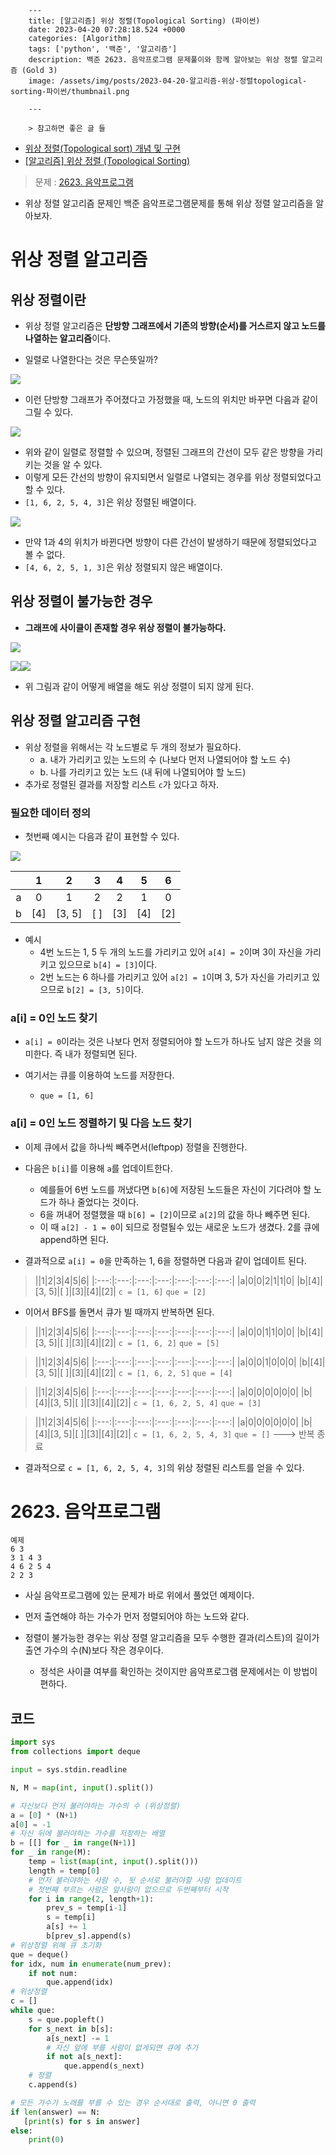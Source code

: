 

        ---
        title: [알고리즘] 위상 정렬(Topological Sorting) (파이썬)
        date: 2023-04-20 07:28:18.524 +0000
        categories: [Algorithm]
        tags: ['python', '백준', '알고리즘']
        description: 백준 2623. 음악프로그램 문제풀이와 함께 알아보는 위상 정렬 알고리즘 (Gold 3) 
        image: /assets/img/posts/2023-04-20-알고리즘-위상-정렬topological-sorting-파이썬/thumbnail.png
        
        ---

        > 참고하면 좋은 글 들
- [위상 정렬(Topological sort) 개념 및 구현](https://yoongrammer.tistory.com/86)
- [[알고리즘] 위상 정렬 (Topological Sorting)](https://velog.io/@kimdukbae/%EC%9C%84%EC%83%81-%EC%A0%95%EB%A0%AC-Topological-Sorting)

> 문제 : [2623. 음악프로그램](https://www.acmicpc.net/problem/2623)

- 위상 정렬 알고리즘 문제인 백준 음악프로그램문제를 통해 위상 정렬 알고리즘을 알아보자.

# 위상 정렬 알고리즘

## 위상 정렬이란

- 위상 정렬 알고리즘은 **단방향 그래프에서 기존의 방향(순서)를 거스르지 않고 노드를 나열하는 알고리즘**이다.

- 일렬로 나열한다는 것은 무슨뜻일까?

![](/assets/img/posts/2023-04-20-알고리즘-위상-정렬topological-sorting-파이썬/img0.png)

- 이런 단방향 그래프가 주어졌다고 가정했을 때, 노드의 위치만 바꾸면 다음과 같이 그릴 수 있다.

![](/assets/img/posts/2023-04-20-알고리즘-위상-정렬topological-sorting-파이썬/img1.png)

- 위와 같이 일렬로 정렬할 수 있으며, 정렬된 그래프의 간선이 모두 같은 방향을 가리키는 것을 알 수 있다.
- 이렇게 모든 간선의 방향이 유지되면서 일렬로 나열되는 경우를 위상 정렬되었다고 할 수 있다.
- `[1, 6, 2, 5, 4, 3]`은 위상 정렬된 배열이다.

![](/assets/img/posts/2023-04-20-알고리즘-위상-정렬topological-sorting-파이썬/img2.png)

- 만약 1과 4의 위치가 바뀐다면 방향이 다른 간선이 발생하기 때문에 정렬되었다고 볼 수 없다.
- `[4, 6, 2, 5, 1, 3]`은 위상 정렬되지 않은 배열이다.

## 위상 정렬이 불가능한 경우

- **그래프에 사이클이 존재할 경우 위상 정렬이 불가능하다.**

![](/assets/img/posts/2023-04-20-알고리즘-위상-정렬topological-sorting-파이썬/img3.png)

![](/assets/img/posts/2023-04-20-알고리즘-위상-정렬topological-sorting-파이썬/img4.png)![](/assets/img/posts/2023-04-20-알고리즘-위상-정렬topological-sorting-파이썬/img5.png)

- 위 그림과 같이 어떻게 배열을 해도 위상 정렬이 되지 않게 된다.

## 위상 정렬 알고리즘 구현

- 위상 정렬을 위해서는 각 노드별로 두 개의 정보가 필요하다.
    - a. 내가 가리키고 있는 노드의 수 (나보다 먼저 나열되어야 할 노드 수)
    - b. 나를 가리키고 있는 노드 (내 뒤에 나열되어야 할 노드)
- 추가로 정렬된 결과를 저장할 리스트 `c`가 있다고 하자.

### 필요한 데이터 정의
- 첫번째 예시는 다음과 같이 표현할 수 있다.

![](/assets/img/posts/2023-04-20-알고리즘-위상-정렬topological-sorting-파이썬/img0.png)

||1|2|3|4|5|6|
|:---:|:---:|:---:|:---:|:---:|:---:|:---:|
|a|0|1|2|2|1|0|
|b|[4]|[3, 5]|[ ]|[3]|[4]|[2]|

- 예시
    - 4번 노드는 1, 5 두 개의 노드를 가리키고 있어 `a[4] = 2`이며
    3이 자신을 가리키고 있으므로 `b[4] = [3]`이다.
    - 2번 노드는 6 하나를 가리키고 있어 `a[2] = 1`이며 
    3, 5가 자신을 가리키고 있으므로 `b[2] = [3, 5]`이다.

### a[i] = 0인 노드 찾기

- `a[i] = 0`이라는 것은 나보다 먼저 정렬되어야 할 노드가 하나도 남지 않은 것을 의미한다. 즉 내가 정렬되면 된다.

- 여기서는 큐를 이용하여 노드를 저장한다.
    - `que = [1, 6]`

### a[i] = 0인 노드 정렬하기 및 다음 노드 찾기

- 이제 큐에서 값을 하나씩 빼주면서(leftpop) 정렬을 진행한다.


- 다음은 `b[i]`를 이용해 `a`를 업데이트한다.
    - 예를들어 6번 노드를 꺼냈다면 `b[6]`에 저장된 노드들은 자신이 기다려야 할 노드가 하나 줄었다는 것이다.
    - 6을 꺼내어 정렬했을 때 `b[6] = [2]`이므로 `a[2]`의 값을 하나 빼주면 된다.
    - 이 때 `a[2] - 1 = 0`이 되므로 정렬될수 있는 새로운 노드가 생겼다. 2를 큐에 append하면 된다.


- 결과적으로 `a[i] = 0`을 만족하는 1, 6을 정렬하면 다음과 같이 업데이트 된다.

>||1|2|3|4|5|6|
|:---:|:---:|:---:|:---:|:---:|:---:|:---:|
|a|0|0|2|1|1|0|
|b|[4]|[3, 5]|[ ]|[3]|[4]|[2]|
`c = [1, 6]`
`que = [2]`

- 이어서 BFS를 돌면서 큐가 빌 때까지 반복하면 된다.

> ||1|2|3|4|5|6|
|:---:|:---:|:---:|:---:|:---:|:---:|:---:|
|a|0|0|1|1|0|0|
|b|[4]|[3, 5]|[ ]|[3]|[4]|[2]|
`c = [1, 6, 2]`
`que = [5]`

> ||1|2|3|4|5|6|
|:---:|:---:|:---:|:---:|:---:|:---:|:---:|
|a|0|0|1|0|0|0|
|b|[4]|[3, 5]|[ ]|[3]|[4]|[2]|
`c = [1, 6, 2, 5]`
`que = [4]`

> ||1|2|3|4|5|6|
|:---:|:---:|:---:|:---:|:---:|:---:|:---:|
|a|0|0|0|0|0|0|
|b|[4]|[3, 5]|[ ]|[3]|[4]|[2]|
`c = [1, 6, 2, 5, 4]`
`que = [3]` 

> ||1|2|3|4|5|6|
|:---:|:---:|:---:|:---:|:---:|:---:|:---:|
|a|0|0|0|0|0|0|
|b|[4]|[3, 5]|[ ]|[3]|[4]|[2]|
`c = [1, 6, 2, 5, 4, 3]`
`que = []`  ---> 반복 종료

- 결과적으로 `c = [1, 6, 2, 5, 4, 3]`의 위상 정렬된 리스트를 얻을 수 있다.

# 2623. 음악프로그램

```
예제
6 3
3 1 4 3
4 6 2 5 4
2 2 3
```

- 사실 음악프로그램에 있는 문제가 바로 위에서 풀었던 예제이다.

- 먼저 출연해야 하는 가수가 먼저 정렬되어야 하는 노드와 같다.


- 정렬이 불가능한 경우는 위상 정렬 알고리즘을 모두 수행한 결과(리스트)의 길이가 출연 가수의 수(N)보다 작은 경우이다.
    - 정석은 사이클 여부를 확인하는 것이지만 음악프로그램 문제에서는 이 방법이 편하다.

## 코드

```python
import sys
from collections import deque

input = sys.stdin.readline

N, M = map(int, input().split())

# 자신보다 먼저 불러야하는 가수의 수 (위상정렬)
a = [0] * (N+1)
a[0] = -1
# 자신 뒤에 불러야하는 가수를 저장하는 배열
b = [[] for _ in range(N+1)]
for _ in range(M):
    temp = list(map(int, input().split()))
    length = temp[0]
    # 먼저 불러야하는 사람 수, 뒷 순서로 불러야할 사람 업데이트
    # 첫번째 부르는 사람은 앞사람이 없으므로 두번째부터 시작
    for i in range(2, length+1):
        prev_s = temp[i-1]
        s = temp[i]
        a[s] += 1
        b[prev_s].append(s)
# 위상정렬 위해 큐 초기화
que = deque()
for idx, num in enumerate(num_prev):
    if not num:
        que.append(idx)
# 위상정렬
c = []
while que:
    s = que.popleft()
    for s_next in b[s]:
        a[s_next] -= 1
        # 자신 앞에 부를 사람이 없게되면 큐에 추가
        if not a[s_next]:
            que.append(s_next)
    # 정렬
    c.append(s)

# 모든 가수가 노래를 부를 수 있는 경우 순서대로 출력, 아니면 0 출력
if len(answer) == N:
   [print(s) for s in answer]
else:
    print(0)
```










        